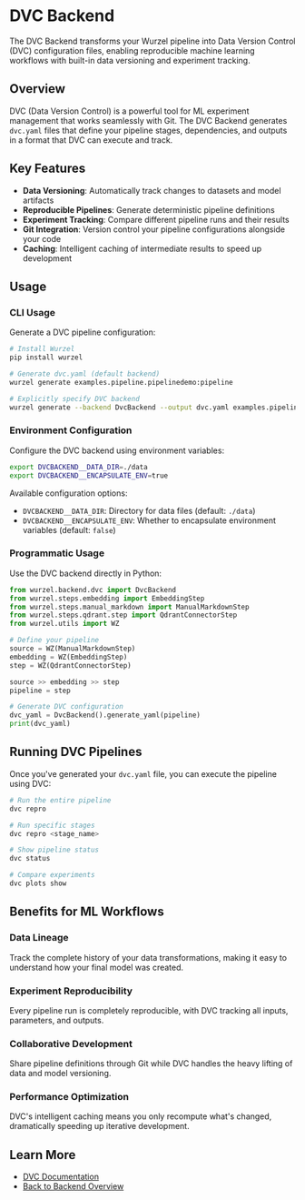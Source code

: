 # DVC Backend

The DVC Backend transforms your Wurzel pipeline into Data Version Control (DVC) configuration files, enabling reproducible machine learning workflows with built-in data versioning and experiment tracking.

## Overview

DVC (Data Version Control) is a powerful tool for ML experiment management that works seamlessly with Git. The DVC Backend generates `dvc.yaml` files that define your pipeline stages, dependencies, and outputs in a format that DVC can execute and track.

## Key Features

- **Data Versioning**: Automatically track changes to datasets and model artifacts
- **Reproducible Pipelines**: Generate deterministic pipeline definitions
- **Experiment Tracking**: Compare different pipeline runs and their results
- **Git Integration**: Version control your pipeline configurations alongside your code
- **Caching**: Intelligent caching of intermediate results to speed up development

## Usage

### CLI Usage

Generate a DVC pipeline configuration:

```bash
# Install Wurzel
pip install wurzel

# Generate dvc.yaml (default backend)
wurzel generate examples.pipeline.pipelinedemo:pipeline

# Explicitly specify DVC backend
wurzel generate --backend DvcBackend --output dvc.yaml examples.pipeline.pipelinedemo:pipeline
```

### Environment Configuration

Configure the DVC backend using environment variables:

```bash
export DVCBACKEND__DATA_DIR=./data
export DVCBACKEND__ENCAPSULATE_ENV=true
```

Available configuration options:

- `DVCBACKEND__DATA_DIR`: Directory for data files (default: `./data`)
- `DVCBACKEND__ENCAPSULATE_ENV`: Whether to encapsulate environment variables (default: `false`)

### Programmatic Usage

Use the DVC backend directly in Python:

```python
from wurzel.backend.dvc import DvcBackend
from wurzel.steps.embedding import EmbeddingStep
from wurzel.steps.manual_markdown import ManualMarkdownStep
from wurzel.steps.qdrant.step import QdrantConnectorStep
from wurzel.utils import WZ

# Define your pipeline
source = WZ(ManualMarkdownStep)
embedding = WZ(EmbeddingStep)
step = WZ(QdrantConnectorStep)

source >> embedding >> step
pipeline = step

# Generate DVC configuration
dvc_yaml = DvcBackend().generate_yaml(pipeline)
print(dvc_yaml)
```

## Running DVC Pipelines

Once you've generated your `dvc.yaml` file, you can execute the pipeline using DVC:

```bash
# Run the entire pipeline
dvc repro

# Run specific stages
dvc repro <stage_name>

# Show pipeline status
dvc status

# Compare experiments
dvc plots show
```

## Benefits for ML Workflows

### Data Lineage

Track the complete history of your data transformations, making it easy to understand how your final model was created.

### Experiment Reproducibility

Every pipeline run is completely reproducible, with DVC tracking all inputs, parameters, and outputs.

### Collaborative Development

Share pipeline definitions through Git while DVC handles the heavy lifting of data and model versioning.

### Performance Optimization

DVC's intelligent caching means you only recompute what's changed, dramatically speeding up iterative development.

## Learn More

- [DVC Documentation](https://dvc.org/doc)
- [Back to Backend Overview](./index.md)
